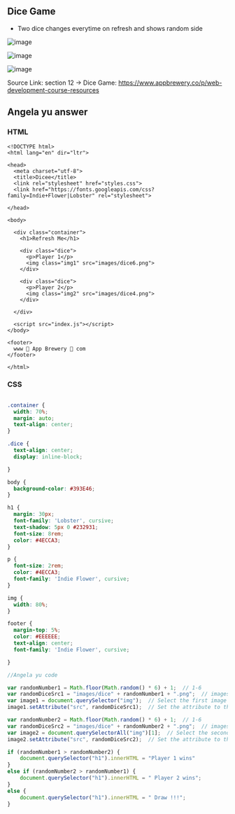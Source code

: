 ## Dice Game

- Two dice changes everytime on refresh and shows random side

![image](https://github.com/shahbazalamjobs/The-complete-web-development-bootcamp--by-Angela-Yu-2023/assets/125631878/7e466802-4661-4f78-b865-75192b8c36f3)

![image](https://github.com/shahbazalamjobs/The-complete-web-development-bootcamp--by-Angela-Yu-2023/assets/125631878/d1a26f26-2f0e-47e4-b89c-51ac2903ee02)

![image](https://github.com/shahbazalamjobs/The-complete-web-development-bootcamp--by-Angela-Yu-2023/assets/125631878/2a40c528-3b04-4869-9e8c-ca2e19ebe376)


Source Link: section 12 -> Dice Game: https://www.appbrewery.co/p/web-development-course-resources

## Angela yu answer

### HTML
```
<!DOCTYPE html>
<html lang="en" dir="ltr">

<head>
  <meta charset="utf-8">
  <title>Dicee</title>
  <link rel="stylesheet" href="styles.css">
  <link href="https://fonts.googleapis.com/css?family=Indie+Flower|Lobster" rel="stylesheet">

</head>

<body>

  <div class="container">
    <h1>Refresh Me</h1>

    <div class="dice">
      <p>Player 1</p>
      <img class="img1" src="images/dice6.png">
    </div>

    <div class="dice">
      <p>Player 2</p>
      <img class="img2" src="images/dice4.png">
    </div>

  </div>

  <script src="index.js"></script>
</body>

<footer>
  www 🎲 App Brewery 🎲 com
</footer>

</html>
```

### CSS
```css

.container {
  width: 70%;
  margin: auto;
  text-align: center;
}

.dice {
  text-align: center;
  display: inline-block;

}

body {
  background-color: #393E46;
}

h1 {
  margin: 30px;
  font-family: 'Lobster', cursive;
  text-shadow: 5px 0 #232931;
  font-size: 8rem;
  color: #4ECCA3;
}

p {
  font-size: 2rem;
  color: #4ECCA3;
  font-family: 'Indie Flower', cursive;
}

img {
  width: 80%;
}

footer {
  margin-top: 5%;
  color: #EEEEEE;
  text-align: center;
  font-family: 'Indie Flower', cursive;

}

```

```js
//Angela yu code

var randomNumber1 = Math.floor(Math.random() * 6) + 1;  // 1-6
var randomDiceSrc1 = "images/dice" + randomNumber1 + ".png";  // images/dice1.png to dice6.png
var image1 = document.querySelector("img");  // Select the first image element
image1.setAttribute("src", randomDiceSrc1);  // Set the attribute to the correct variable name

var randomNumber2 = Math.floor(Math.random() * 6) + 1;  // 1-6
var randomDiceSrc2 = "images/dice" + randomNumber2 + ".png";  // images/dice1.png to dice6.png
var image2 = document.querySelectorAll("img")[1];  // Select the second image element
image2.setAttribute("src", randomDiceSrc2);  // Set the attribute to the correct variable name

if (randomNumber1 > randomNumber2) {
    document.querySelector("h1").innerHTML = "Player 1 wins"
}
else if (randomNumber2 > randomNumber1) {
    document.querySelector("h1").innerHTML = " Player 2 wins";
}
else {
    document.querySelector("h1").innerHTML = " Draw !!!";
}
```
